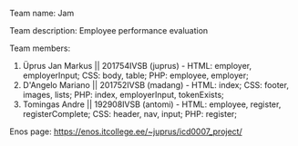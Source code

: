 Team name: Jam

Team description: Employee performance evaluation

Team members:

1. Üprus Jan Markus || 201754IVSB (juprus) - HTML: employer, employerInput; CSS: body, table; PHP: employee, employer;
2. D'Angelo Mariano || 201752IVSB (madang) - HTML: index; CSS: footer, images, lists; PHP: index, employerInput, tokenExists;
3. Tomingas Andre || 192908IVSB (antomi) - HTML: employee, register, registerComplete; CSS: header, nav, input; PHP: register;

Enos page: https://enos.itcollege.ee/~juprus/icd0007_project/
